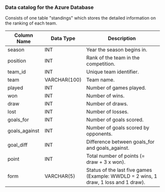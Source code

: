### Data catalog for the Azure Database
Consists of one table "standings" which stores the detailed information on the ranking of each team.

| Column Name   | Data Type     | Description                                                                                   |
|---------------|---------------|-----------------------------------------------------------------------------------------------|
| season        | INT           | Year the season begins in.                                                                    |
| position      | INT           | Rank of the team in the competition.                                                          |
| team_id       | INT           | Unique team identifier.                                                                       |
| team          | VARCHAR(100)  | Team name.                                                                                    |
| played        | INT           | Number of games played.                                                                       |
| won           | INT           | Number of wins.                                                                               |
| draw          | INT           | Number of draws.                                                                              |
| lost          | INT           | Number of losses.                                                                             |
| goals_for     | INT           | Number of goals scored.                                                                       |
| goals_against | INT           | Number of goals scored by opponents.                                                          |
| goal_diff     | INT           | Difference between goals_for and goals_against.                                               |
| point         | INT           | Total number of points (= draw + 3 x won).                                                    |
| form          | VARCHAR(5)    | Status of the last five games (Example: WWDLD = 2 wins, 1 draw, 1 loss and 1 draw).           |
